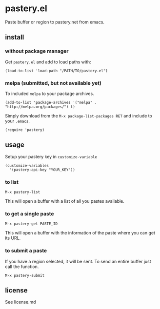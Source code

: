 # pastery.el

Paste buffer or region to pastery.net from emacs.

## install

### without package manager

Get `pastery.el` and add to load paths with:

```emacs-lisp
(load-to-list 'load-path "/PATH/TO/pastery.el")
```

### melpa (submitted, but not available yet)

To included `melpa` to your package archives.

```emacs-lisp
(add-to-list 'package-archives '("melpa" . "http://melpa.org/packages/") t)
```

Simply download from the `M-x package-list-packages RET` and include to your `.emacs`.

```emacs-lisp
(require 'pastery)
```

## usage

Setup your pastery key in `customize-variable`

```emacs-lisp
(customize-variables
  '(pastery-api-key "YOUR_KEY"))
```

### to list

`M-x pastery-list`

This will open a buffer with a list of all you pastes available.

### to get a single paste

`M-x pastery-get PASTE_ID`

This will open a buffer with the information of the paste where you can get its URL.

### to submit a paste

If you have a region selected, it will be sent. To send an entire buffer just call the function.

`M-x pastery-submit`

## license

See license.md
